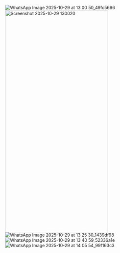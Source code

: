 
![WhatsApp Image 2025-10-29 at 13 00 50_49fc5696](https://github.com/user-attachments/assets/c64b0c45-8120-4a46-be91-2e54a8533ec1)
<img width="336" height="722" alt="Screenshot 2025-10-29 130020" src="https://github.com/user-attachments/assets/04432f6b-b310-4e11-9e49-e4bcb926451f" />
![WhatsApp Image 2025-10-29 at 13 25 30_1439df98](https://github.com/user-attachments/assets/13d52381-50e8-4fd2-9f30-4894c954df1d)
![WhatsApp Image 2025-10-29 at 13 40 59_52336a1e](https://github.com/user-attachments/assets/a0ce3034-6313-46d4-a927-6d9793331e5d)
![WhatsApp Image 2025-10-29 at 14 05 54_99f163c3](https://github.com/user-attachments/assets/2349aff1-2720-49d2-9650-cdd5892beaf0)
